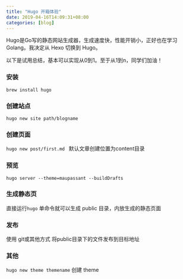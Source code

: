 ```yaml
---
title: "Hugo 开箱体验"
date: 2019-04-16T14:09:31+08:00
categories: [blog]
---
```




Hugo是Go写的静态网站生成器，生成速度快，性能开销小，正好也在学习Golang。我决定从 Hexo 切换到 Hugo。

以下是试用总结，基本可以实现从0到1。至于从1到n，同学们加油！

### 安装

`brew install hugo`

### 创建站点

`hugo new site path/blogname`

### 创建页面

`hugo new post/first.md ` 默认文章创建位置为content目录

### 预览

`hugo server --theme=maupassant --buildDrafts`

### 生成静态页

直接运行`hugo` 单命令就可以生成 public 目录，内放生成的静态页面

### 发布

使用 git或其他方式 将public目录下的文件发布到目标地址

### 其他

`hugo new theme themename` 创建 theme